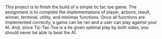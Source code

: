 This project is to finish the build of a simple tic tac toe game. The assignment is to complete the implementations of player, actions, result, winner, terminal, utility, and minimax functions.
Once all functions are implemented correctly, a game can be ran and a user can play against your AI. And, since Tic-Tac-Toe is a tie given optimal play by both sides, you should never be able to beat the AI.

